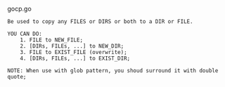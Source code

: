 gocp.go
	
	Be used to copy any FILES or DIRS or both to a DIR or FILE.

	YOU CAN DO:
		1. FILE to NEW_FILE;
		2. [DIRs, FILEs, ...] to NEW_DIR;
		3. FILE to EXIST_FILE (overwrite);
		4. [DIRs, FILEs, ...] to EXIST_DIR;

	NOTE: When use with glob pattern, you shoud surround it with double quote;
